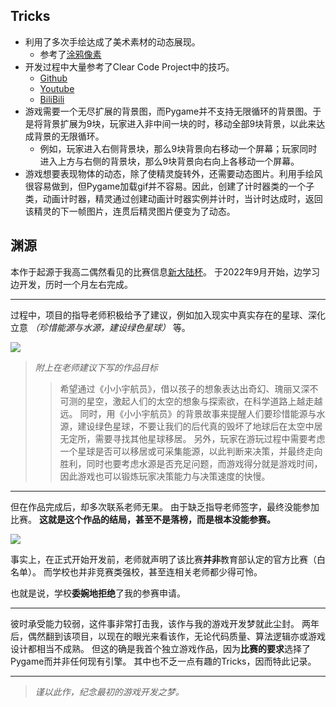 ## Tricks
- 利用了多次手绘达成了美术素材的动态展现。
    - 参考了[涂鸦像素](https://www.bilibili.com/video/BV1WU4y1T7Dd/)
- 开发过程中大量参考了Clear Code Project中的技巧。
    - [Github](https://github.com/clear-code-projects/PyDew-Valley)
    - [Youtube](https://www.youtube.com/watch?v=R9apl6B_ZgI)
    - [BiliBili](https://www.bilibili.com/video/BV1ia411d7yW/)
- 游戏需要一个无尽扩展的背景图，而Pygame并不支持无限循环的背景图。于是将背景扩展为9块，玩家进入非中间一块的时，移动全部9块背景，以此来达成背景的无限循环。
    - 例如，玩家进入右侧背景块，那么9块背景向右移动一个屏幕；玩家同时进入上方与右侧的背景块，那么9块背景向右向上各移动一个屏幕。
- 游戏想要表现物体的动态，除了使精灵旋转外，还需要动态图片。利用手绘风很容易做到，但Pygame加载gif并不容易。因此，创建了计时器类的一个子类，动画计时器，精灵通过创建动画计时器实例并计时，当计时达成时，返回该精灵的下一帧图片，连贯后精灵图片便变为了动态。

## 渊源
本作于起源于我高二偶然看见的比赛信息[新大陆杯]()。
于2022年9月开始，边学习边开发，历时一个月左右完成。

--- 

过程中，项目的指导老师积极给予了建议，例如加入现实中真实存在的星球、深化立意 *（珍惜能源与水源，建设绿色星球）* 等。

![](/LittleAstronaut/markdownImages/flow.png)

> *附上在老师建议下写的作品目标*
>> 希望通过《小小宇航员》，借以孩子的想象表达出奇幻、瑰丽又深不可测的星空，激起人们的太空的想象与探索欲，在科学道路上越走越远。
>> 同时，用《小小宇航员》的背景故事来提醒人们要珍惜能源与水源，建设绿色星球，不要让我们的后代真的毁坏了地球后在太空中居无定所，需要寻找其他星球移居。
>> 另外，玩家在游玩过程中需要考虑一个星球是否可以移居或可采集能源，以此判断来决策，并最终走向胜利，同时也要考虑水源是否充足问题，而游戏得分就是游戏时间，因此游戏也可以锻炼玩家决策能力与决策速度的快慢。

---

但在作品完成后，却多次联系老师无果。
由于缺乏指导老师签字，最终没能参加比赛。
**这就是这个作品的结局，甚至不是落榜，而是根本没能参赛。**

![](/LittleAstronaut/markdownImages/record.png)

事实上，在正式开始开发前，老师就声明了该比赛**并非**教育部认定的官方比赛（白名单）。
而学校也并非竞赛类强校，甚至连相关老师都少得可怜。

也就是说，学校**委婉地拒绝**了我的参赛申请。

---

彼时承受能力较弱，这件事非常打击我，该作与我的游戏开发梦就此尘封。
两年后，偶然翻到该项目，以现在的眼光来看该作，无论代码质量、算法逻辑亦或游戏设计都相当不成熟。
但这的确是我首个独立游戏作品，因为**比赛的要求**选择了Pygame而并非任何现有引擎。
其中也不乏一点有趣的Tricks，因而特此记录。

---

> *谨以此作，纪念最初的游戏开发之梦。*